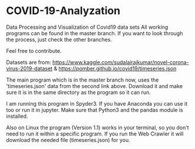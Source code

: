 # COVID-19-Analyzation

Data Processing and Visualization of Covid19 data sets
All working programs can be found in the master branch.
If you want to look through the process, just check the other branches.

Feel free to contribute.

Datasets are from:
https://www.kaggle.com/sudalairajkumar/novel-corona-virus-2019-dataset
&
https://pomber.github.io/covid19/timeseries.json


The main program which is in the master branch now, uses the 'timeseries.json' data from the second link
above. Download it and make sure it is in the same directory as the program so it can run.

I am running this program in Spyder3. If you have Anaconda you can use it too or run it in jupyter.
Make sure that Python3 and the pandas module is installed.

Also on Linux the program (Version 1.1) works in your terminal, so you don't need to run it within a specific program.
If you run the Web Crawler it will download the needed file (timeseries.json) for you.
